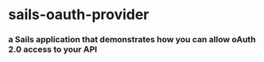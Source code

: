 # sails-oauth-provider
### a Sails application that demonstrates how you can allow oAuth 2.0 access to your API
